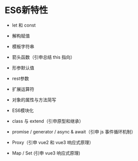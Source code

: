 # ES6新特性

- let 和 const
- 解构赋值
- 模板字符串

- 箭头函数（引申总结 this 指向）
- 形参默认值
- rest参数
- 扩展运算符
- 对象的属性与方法简写
- ES6模块化


- class 与 extend（引申原型和继承）
- promise / generator / async & await（引申 js 事件循环机制）
- Proxy（引申 vue2 和 vue3 响应式原理）
- Map / Set  (引申 vue3 响应式原理)
